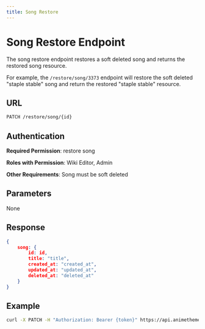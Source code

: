 ```yaml
---
title: Song Restore
---
```


# Song Restore Endpoint

The song restore endpoint restores a soft deleted song and returns the restored song resource.

For example, the `/restore/song/3373` endpoint will restore the soft deleted "staple stable" song and return the restored "staple stable" resource.

## URL

```sh
PATCH /restore/song/{id}
```

## Authentication

**Required Permission**: restore song

**Roles with Permission**: Wiki Editor, Admin

**Other Requirements**: Song must be soft deleted

## Parameters

None

## Response

```json
{
    song: {
        id: id,
        title: "title",
        created_at: "created_at",
        updated_at: "updated_at",
        deleted_at: "deleted_at"
    }
}
```

## Example

```bash
curl -X PATCH -H "Authorization: Bearer {token}" https://api.animethemes.moe/restore/song/3373
```
